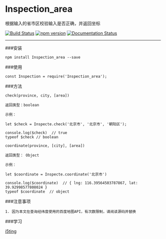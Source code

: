 # Inspection_area
根据输入的省市区校验输入是否正确，并返回坐标

[![Build Status](https://travis-ci.org/nnliang/Inspection_area.svg?branch=master)](https://travis-ci.org/nnliang/Inspection_area)
[![npm version](https://badge.fury.io/js/inspection_area.svg)](https://badge.fury.io/js/inspection_area)
[![Documentation Status](https://readthedocs.org/projects/inspection-area/badge/?version=latest)](http://inspection-area.readthedocs.io/en/latest/?badge=latest)

-----


###安装
```
npm install Inspection_area --save
```

###使用

```
const Inspection = require('Inspection_area');
```

###方法

```
check(province, city, [area])

返回类型：boolean

示例：

let $check = Inspecte.check('北京市', '北京市', '朝阳区');

console.log($check)  // true
typeof $check // boolean

```


```
coordinate(province, [city], [area])

返回类型： Object

示例：

let $coordinate = Inspecte.coordinate('北京市')

console.log($coordinate)  // { lng: 116.39564503787867, lat: 39.92998577808024 }
typeof $coordinate  // object

```

###注意事项
```
1. 因为本文在查询经纬度使用的百度地图API，有次数限制，请阅读源码并替换
```


###学习

[i5ting][1]

[1]: https://github.com/i5ting/   "i5ting"
